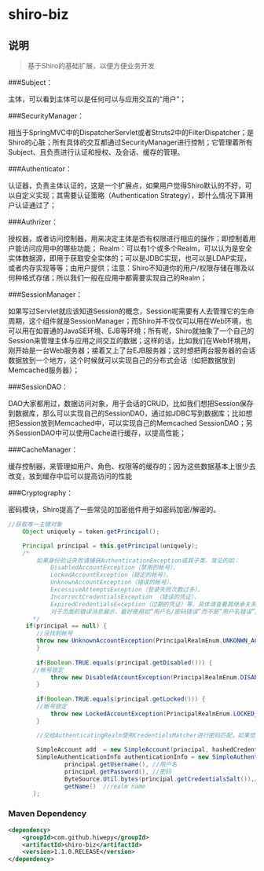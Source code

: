 # shiro-biz

## 说明


 > 基于Shiro的基础扩展，以便方便业务开发

###Subject：

主体，可以看到主体可以是任何可以与应用交互的“用户”；

###SecurityManager：

相当于SpringMVC中的DispatcherServlet或者Struts2中的FilterDispatcher；是Shiro的心脏；所有具体的交互都通过SecurityManager进行控制；它管理着所有Subject、且负责进行认证和授权、及会话、缓存的管理。

###Authenticator：

认证器，负责主体认证的，这是一个扩展点，如果用户觉得Shiro默认的不好，可以自定义实现；其需要认证策略（Authentication Strategy），即什么情况下算用户认证通过了；

###Authrizer：

授权器，或者访问控制器，用来决定主体是否有权限进行相应的操作；即控制着用户能访问应用中的哪些功能；
Realm：可以有1个或多个Realm，可以认为是安全实体数据源，即用于获取安全实体的；可以是JDBC实现，也可以是LDAP实现，或者内存实现等等；由用户提供；注意：Shiro不知道你的用户/权限存储在哪及以何种格式存储；所以我们一般在应用中都需要实现自己的Realm；

###SessionManager：

如果写过Servlet就应该知道Session的概念，Session呢需要有人去管理它的生命周期，这个组件就是SessionManager；而Shiro并不仅仅可以用在Web环境，也可以用在如普通的JavaSE环境、EJB等环境；所有呢，Shiro就抽象了一个自己的Session来管理主体与应用之间交互的数据；这样的话，比如我们在Web环境用，刚开始是一台Web服务器；接着又上了台EJB服务器；这时想把两台服务器的会话数据放到一个地方，这个时候就可以实现自己的分布式会话（如把数据放到Memcached服务器）；

###SessionDAO：

DAO大家都用过，数据访问对象，用于会话的CRUD，比如我们想把Session保存到数据库，那么可以实现自己的SessionDAO，通过如JDBC写到数据库；比如想把Session放到Memcached中，可以实现自己的Memcached SessionDAO；另外SessionDAO中可以使用Cache进行缓存，以提高性能；

###CacheManager：

缓存控制器，来管理如用户、角色、权限等的缓存的；因为这些数据基本上很少去改变，放到缓存中后可以提高访问的性能

###Cryptography：

密码模块，Shiro提高了一些常见的加密组件用于如密码加密/解密的。


```java
//获取唯一主键对象
    Object uniquely = token.getPrincipal();

    Principal principal = this.getPrincipal(uniquely);
    /*
        如果身份验证失败请捕获AuthenticationException或其子类，常见的如：
        	DisabledAccountException（禁用的帐号）、
        	LockedAccountException（锁定的帐号）、
        	UnknownAccountException（错误的帐号）、
        	ExcessiveAttemptsException（登录失败次数过多）、
        	IncorrectCredentialsException （错误的凭证）、
        	ExpiredCredentialsException（过期的凭证）等，具体请查看其继承关系；
        	对于页面的错误消息展示，最好使用如“用户名/密码错误”而不是“用户名错误”/“密码错误”，防止一些恶意用户非法扫描帐号库；
       */
     if(principal == null) {
        //没找到帐号
        throw new UnknownAccountException(PrincipalRealmEnum.UNKONWN_ACCOUNT.getText());
        }
        
        if(Boolean.TRUE.equals(principal.getDisabled())) {
       //帐号锁定
            throw new DisabledAccountException(PrincipalRealmEnum.DISABLED_ACCOUNT.getText()); 
        }
        
        if(Boolean.TRUE.equals(principal.getLocked())) {
        //帐号锁定
            throw new LockedAccountException(PrincipalRealmEnum.LOCKED_ACCOUNT.getText());
        }

        //交给AuthenticatingRealm使用CredentialsMatcher进行密码匹配，如果觉得人家的不好可以自定义实现
        
        SimpleAccount add  = new SimpleAccount(principal, hashedCredentials, credentialsSalt, realmName)
        SimpleAuthenticationInfo authenticationInfo = new SimpleAuthenticationInfo(
                principal.getUsername(), //用户名
                principal.getPassword(), //密码
                ByteSource.Util.bytes(principal.getCredentialsSalt()),//salt=username+salt
                getName()  //realm name
       );
```

### Maven Dependency


``` xml
<dependency>
	<groupId>com.github.hiwepy</groupId>
	<artifactId>shiro-biz</artifactId>
	<version>1.1.0.RELEASE</version>
</dependency>
```
